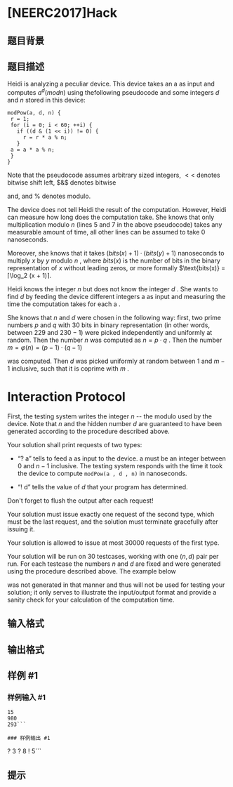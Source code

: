 # [NEERC2017]Hack

## 题目背景



## 题目描述

Heidi is analyzing a peculiar device. This device takes an a as input and computes $a^d(mod n)$ using thefollowing pseudocode and some integers $d$ and $n$ stored in this device:

 ```
modPow(a, d, n) {
  r = 1;
  for (i = 0; i < 60; ++i) {
    if ((d & (1 << i)) != 0) {
      r = r * a % n;
    }
  a = a * a % n;
  }
}
```

Note that the pseudocode assumes arbitrary sized integers, $<<$ denotes bitwise shift left, $&$ denotes bitwise

and, and % denotes modulo.

The device does not tell Heidi the result of the computation. However, Heidi can measure how long does the computation take. She knows that only multiplication modulo $n$ (lines $5$ and $7$ in the above pseudocode) takes any measurable amount of time, all other lines can be assumed to take $0$ nanoseconds.

Moreover, she knows that it takes $(bits(x) + 1) · (bits(y) + 1)$ nanoseconds to multiply $x$ by $y$ modulo $n$ , where $bits(x)$ is the number of bits in the binary representation of $x$ without leading zeros, or more formally $\text{bits(x)} = ⌈\log_2 (x + 1)⌉.

Heidi knows the integer $n$ but does not know the integer $d$ . She wants to find $d$ by feeding the device different integers a as input and measuring the time the computation takes for each a .

She knows that $n$ and $d$ were chosen in the following way: first, two prime numbers $p$ and $q$ with $30$ bits in binary representation (in other words, between $229$ and $230 −1)$ were picked independently and uniformly at random. Then the number $n$ was computed as $n = p · q$ . Then the number $m = φ(n) = (p−1)·(q −1)$

was computed. Then $d$ was picked uniformly at random between $1$ and $m − 1$ inclusive, such that it is coprime with $m$ .

# Interaction Protocol

First, the testing system writes the integer $n$ -- the modulo used by the device. Note that $n$ and the hidden number $d$ are guaranteed to have been generated according to the procedure described above.

Your solution shall print requests of two types:

- “? a” tells to feed a as input to the device. a must be an integer between $0$ and $n−1$ inclusive. The testing system responds with the time it took the device to compute `modPow(a , d , n)` in nanoseconds.

- “! d” tells the value of $d$ that your program has determined.

Don't forget to flush the output after each request!

Your solution must issue exactly one request of the second type, which must be the last request, and the solution must terminate gracefully after issuing it.

Your solution is allowed to issue at most $30 000$ requests of the first type.

Your solution will be run on $30$ testcases, working with one $(n , d)$ pair per run. For each testcase the numbers $n$ and $d$ are fixed and were generated using the procedure described above. The example below

was not generated in that manner and thus will not be used for testing your solution; it only serves to illustrate the input/output format and provide a sanity check for your calculation of the computation time. 

## 输入格式



## 输出格式



## 样例 #1

### 样例输入 #1
```
15
980
293```

### 样例输出 #1

```
? 3
? 8
! 5```

## 提示


